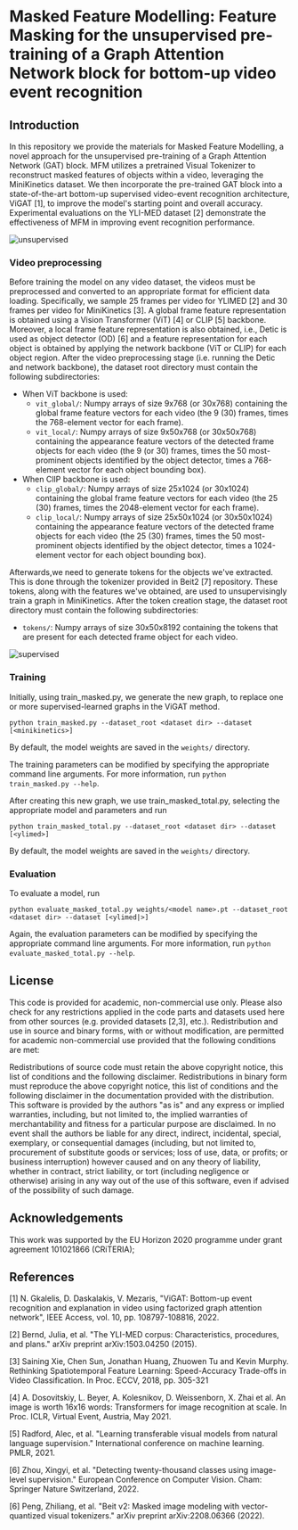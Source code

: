 # Masked Feature Modelling: Feature Masking for the unsupervised pre-training of a Graph Attention Network block for bottom-up video event recognition

## Introduction
In this repository we provide the materials for Masked Feature Modelling, a novel approach for the unsupervised pre-training of a Graph Attention Network (GAT) block.
MFM utilizes a pretrained Visual Tokenizer to reconstruct masked features of objects within a video, leveraging the MiniKinetics dataset. We then incorporate the pre-trained GAT block into a state-of-the-art bottom-up supervised video-event recognition architecture, ViGAT [1], to improve the model's starting point and overall accuracy. Experimental evaluations on the YLI-MED dataset [2] demonstrate the effectiveness of MFM in improving event recognition performance.

![unsupervised](https://github.com/bmezaris/masked-ViGAT/assets/33573818/233e55b2-008d-470b-a13c-959febffefd6)

### Video preprocessing

Before training the model on any video dataset, the videos must be preprocessed and converted to an appropriate format for efficient data loading.
Specifically, we sample 25 frames per video for YLIMED [2] and 30 frames per video for MiniKinetics [3].
A global frame feature representation is obtained using a  Vision Transformer (ViT) [4] or CLIP [5] backbone. Moreover, a local frame feature representation is also obtained, i.e., Detic is used as object detector (OD) [6] and a feature representation for each object is obtained by applying the network backbone (ViT or CLIP) for each object region.
After the video preprocessing stage (i.e. running the Detic and network backbone), the dataset root directory must contain the following subdirectories:
* When ViT backbone is used:
  * ```vit_global/```: Numpy arrays of size 9x768 (or 30x768) containing the global frame feature vectors for each video (the 9 (30) frames, times the 768-element vector for each frame).
  * ```vit_local/```: Numpy arrays of size 9x50x768 (or 30x50x768) containing the appearance feature vectors of the detected frame objects for each video (the 9 (or 30) frames, times the 50 most-prominent objects identified by the object detector, times a 768-element vector for each object bounding box).
* When ClIP backbone is used:
  * ```clip_global/```: Numpy arrays of size 25x1024 (or 30x1024) containing the global frame feature vectors for each video (the 25 (30) frames, times the 2048-element vector for each frame).
  * ```clip_local/```: Numpy arrays of size 25x50x1024 (or 30x50x1024) containing the appearance feature vectors of the detected frame objects for each video (the 25 (30) frames, times the 50 most-prominent objects identified by the object detector, times a 1024-element vector for each object bounding box).

Afterwards,we need to generate tokens for the objects we've extracted. This is done through the tokenizer provided in Beit2 [7] repository.
These tokens, along with the features we've obtained, are used to unsupervisingly train a graph in MiniKinetics. 
After the token creation stage, the dataset root directory must contain the following subdirectories:
* ```tokens/```: Numpy arrays of size 30x50x8192 containing the tokens that are present for each detected frame object for each video.

![supervised](https://github.com/bmezaris/masked-ViGAT/assets/33573818/425a88b1-d3d8-4092-8320-e1d7234233d5)

### Training

Initially, using train_masked.py, we generate the new graph, to replace one or more supervised-learned graphs in the ViGAT method.
```
python train_masked.py --dataset_root <dataset dir> --dataset [<minikinetics>]
```
By default, the model weights are saved in the ```weights/``` directory. 

The training parameters can be modified by specifying the appropriate command line arguments. For more information, run ```python train_masked.py --help```.

After creating this new graph, we use train_masked_total.py, selecting the appropriate model and parameters and run 
```
python train_masked_total.py --dataset_root <dataset dir> --dataset [<ylimed>]
```
By default, the model weights are saved in the ```weights/``` directory. 

### Evaluation

To evaluate a model, run

```
python evaluate_masked_total.py weights/<model name>.pt --dataset_root <dataset dir> --dataset [<ylimed|>]
```
Again, the evaluation parameters can be modified by specifying the appropriate command line arguments. For more information, run ```python evaluate_masked_total.py --help```.

## License

This code is provided for academic, non-commercial use only. Please also check for any restrictions applied in the code parts and datasets used here from other sources (e.g. provided datasets [2,3], etc.). Redistribution and use in source and binary forms, with or without modification, are permitted for academic non-commercial use provided that the following conditions are met:

Redistributions of source code must retain the above copyright notice, this list of conditions and the following disclaimer. Redistributions in binary form must reproduce the above copyright notice, this list of conditions and the following disclaimer in the documentation provided with the distribution. This software is provided by the authors "as is" and any express or implied warranties, including, but not limited to, the implied warranties of merchantability and fitness for a particular purpose are disclaimed. In no event shall the authors be liable for any direct, indirect, incidental, special, exemplary, or consequential damages (including, but not limited to, procurement of substitute goods or services; loss of use, data, or profits; or business interruption) however caused and on any theory of liability, whether in contract, strict liability, or tort (including negligence or otherwise) arising in any way out of the use of this software, even if advised of the possibility of such damage.

## Acknowledgements

This work was supported by the EU Horizon 2020 programme under grant agreement 101021866 (CRiTERIA);

## References

[1] N. Gkalelis, D. Daskalakis, V. Mezaris, "ViGAT: Bottom-up event recognition and explanation in video using factorized graph attention network", IEEE Access, vol. 10, pp. 108797-108816, 2022.

[2] Bernd, Julia, et al. "The YLI-MED corpus: Characteristics, procedures, and plans." arXiv preprint arXiv:1503.04250 (2015).

[3] Saining Xie, Chen Sun, Jonathan Huang, Zhuowen Tu and Kevin Murphy. Rethinking Spatiotemporal Feature Learning: Speed-Accuracy Trade-offs in Video Classification. In Proc. ECCV, 2018, pp. 305-321

[4] A. Dosovitskiy, L. Beyer, A. Kolesnikov, D. Weissenborn, X. Zhai et al. An image is worth 16x16 words: Transformers for image recognition at scale. In Proc. ICLR, Virtual Event, Austria, May 2021.

[5] Radford, Alec, et al. "Learning transferable visual models from natural language supervision." International conference on machine learning. PMLR, 2021.

[6] Zhou, Xingyi, et al. "Detecting twenty-thousand classes using image-level supervision." European Conference on Computer Vision. Cham: Springer Nature Switzerland, 2022.

[6] Peng, Zhiliang, et al. "Beit v2: Masked image modeling with vector-quantized visual tokenizers." arXiv preprint arXiv:2208.06366 (2022).
